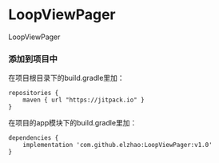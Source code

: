 # LoopViewPager
LoopViewPager

### 添加到项目中

在项目根目录下的build.gradle里加：
```
repositories {
    maven { url "https://jitpack.io" }
}
```

在项目的app模块下的build.gradle里加：
```
dependencies {
    implementation 'com.github.elzhao:LoopViewPager:v1.0'
}
```
